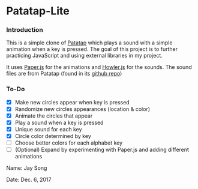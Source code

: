 # Patatap-Lite

### Introduction
This is a simple clone of [Patatap](http://patatap.com/) which plays a sound with a simple animation when a key is pressed. The goal of this project is to further practicing JavaScript and using external libraries in my project.

It uses [Paper.js](http://paperjs.org/) for the animations and [Howler.js](https://howlerjs.com/) for the sounds.
The sound files are from Patatap (found in its [github repo](https://github.com/jonobr1/Neuronal-Synchrony/tree/master/assets/A)) 

### To-Do
- [x] Make new circles appear when key is pressed
- [x] Randomize new circles appearances (location & color)
- [x] Animate the circles that appear
- [x] Play a sound when a key is pressed
- [x] Unique sound for each key
- [x] Circle color determined by key
- [ ] Choose better colors for each alphabet key
- [ ] \(Optional) Expand by experimenting with Paper.js and adding different animations

Name: Jay Song

Date: Dec. 6, 2017